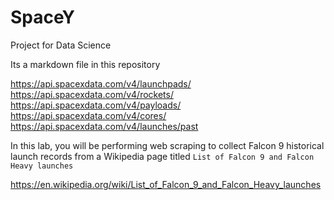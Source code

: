 # SpaceY
Project for Data Science

Its a markdown file in this repository

https://api.spacexdata.com/v4/launchpads/
https://api.spacexdata.com/v4/rockets/
https://api.spacexdata.com/v4/payloads/
https://api.spacexdata.com/v4/cores/
https://api.spacexdata.com/v4/launches/past


In this lab, you will be performing web scraping to collect Falcon 9 historical launch records from a Wikipedia page titled `List of Falcon 9 and Falcon Heavy launches`

https://en.wikipedia.org/wiki/List_of_Falcon_9_and_Falcon_Heavy_launches
